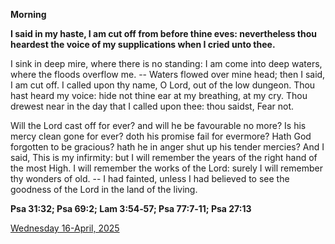 **Morning**

**I said in my haste, I am cut off from before thine eves: nevertheless thou heardest the voice of my supplications when I cried unto thee.**
 
I sink in deep mire, where there is no standing: I am come into deep waters, where the floods overflow me. -- Waters flowed over mine head; then I said, I am cut off. I called upon thy name, O Lord, out of the low dungeon. Thou hast heard my voice: hide not thine ear at my breathing, at my cry. Thou drewest near in the day that I called upon thee: thou saidst, Fear not.
 
Will the Lord cast off for ever? and will he be favourable no more? Is his mercy clean gone for ever? doth his promise fail for evermore? Hath God forgotten to be gracious? hath he in anger shut up his tender mercies? And I said, This is my infirmity: but I will remember the years of the right hand of the most High. I will remember the works of the Lord: surely I will remember thy wonders of old. -- I had fainted, unless I had believed to see the goodness of the Lord in the land of the living.  

**Psa 31:32; Psa 69:2; Lam 3:54‑57; Psa 77:7‑11; Psa 27:13**

[Wednesday 16-April, 2025](https://t.me/daily_light)
